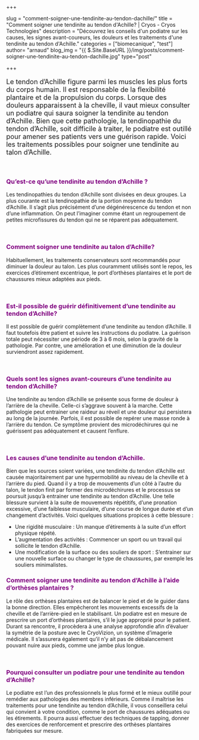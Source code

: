 +++

slug = "comment-soigner-une-tendinite-au-tendon-dachille/"
title = "Comment soigner une tendinite au tendon d'Achille? | Cryos - Cryos Technologies"
description = "Découvrez les conseils d'un podiatre sur les causes, les signes avant-coureurs, les douleurs et les traitements d'une tendinite au tendon d'Achille."
categories = ["biomecanique", "test"]
author= "arnaud"
blog_img = "{{ $.Site.BaseURL }}/img/posts/comment-soigner-une-tendinite-au-tendon-dachille.jpg"
type="post"

+++

<p style="font-size: 18px;">Le tendon d’Achille figure parmi les muscles les plus forts du corps humain. Il est responsable de la flexibilité plantaire et de la propulsion du corps. Lorsque des douleurs apparaissent à la cheville, il vaut mieux consulter un podiatre qui saura soigner la tendinite au tendon d’Achille. Bien que cette pathologie, la tendinopathie du tendon d’Achille, soit difficile à traiter, le podiatre est outillé pour amener ses patients vers une guérison rapide. Voici les traitements possibles pour soigner une tendinite au talon d’Achille.</p>

&nbsp;
<h3 style="color: #800080;">Qu’est-ce qu’une tendinite au tendon d’Achille ?</h3>
Les tendinopathies du tendon d’Achille sont divisées en deux groupes. La plus courante est la tendinopathie de la portion moyenne du tendon d’Achille. Il s’agit plus précisément d’une dégénérescence du tendon et non d’une inflammation. On peut l’imaginer comme étant un regroupement de petites microfissures du tendon qui ne se réparent pas adéquatement.

&nbsp;
<h3 style="color: #800080;">Comment soigner une tendinite au talon d’Achille?</h3>
Habituellement, les traitements conservateurs sont recommandés pour diminuer la douleur au talon. Les plus couramment utilisés sont le repos, les exercices d’étirement excentrique, le port d’orthèses plantaires et le port de chaussures mieux adaptées aux pieds.

&nbsp;
<h3 style="color: #800080;">Est-il possible de guérir définitivement d’une tendinite au tendon d’Achille?</h3>
Il est possible de guérir complètement d’une tendinite au tendon d’Achille. Il faut toutefois être patient et suivre les instructions du podiatre. La guérison totale peut nécessiter une période de 3 à 6 mois, selon la gravité de la pathologie. Par contre, une amélioration et une diminution de la douleur surviendront assez rapidement.

&nbsp;
<h3 style="color: #800080;">Quels sont les signes avant-coureurs d’une tendinite au tendon d’Achille?</h3>
Une tendinite au tendon d’Achille se présente sous forme de douleur à l’arrière de la cheville. Celle-ci s’aggrave souvent à la marche. Cette pathologie peut entrainer une raideur au réveil et une douleur qui persistera au long de la journée. Parfois, il est possible de repérer une masse ronde à l’arrière du tendon. Ce symptôme provient des microdéchirures qui ne guérissent pas adéquatement et causent l’enflure.

&nbsp;
<h3 style="color: #800080;">Les causes d’une tendinite au tendon d’Achille.</h3>
Bien que les sources soient variées, une tendinite du tendon d’Achille est causée majoritairement par une hypermobilité au niveau de la cheville et à l’arrière du pied. Quand il y a trop de mouvements d’un côté à l’autre du talon, le tendon finit par former des microdéchirures et le processus se poursuit jusqu’à entrainer une tendinite au tendon d’Achille. Une telle blessure survient à la suite de mouvements répétitifs, d’une pronation excessive, d’une faiblesse musculaire, d’une course de longue durée et d’un changement d’activités. Voici quelques situations propices à cette blessure :
<ul>
	<li>Une rigidité musculaire : Un manque d’étirements à la suite d’un effort physique répété.</li>
	<li>L’augmentation des activités : Commencer un sport ou un travail qui sollicite le tendon d’Achille.</li>
	<li>Une modification de la surface ou des souliers de sport : S’entrainer sur une nouvelle surface ou changer le type de chaussures, par exemple les souliers minimalistes.</li>
</ul>
<h3 style="color: #800080;"></h3>
<h3 style="color: #800080;">Comment soigner une tendinite au tendon d’Achille à l’aide d’orthèses plantaires ?</h3>
Le rôle des orthèses plantaires est de balancer le pied et de le guider dans la bonne direction. Elles empêcheront les mouvements excessifs de la cheville et de l’arrière-pied en le stabilisant. Un podiatre est en mesure de prescrire un port d’orthèses plantaires, s’il le juge approprié pour le patient. Durant sa rencontre, il procèdera à une analyse approfondie afin d’évaluer la symétrie de la posture avec le CryoVizion, un système d’imagerie médicale. Il s’assurera également qu’il n’y ait pas de débalancement pouvant nuire aux pieds, comme une jambe plus longue.

&nbsp;
<h3 style="color: #800080;">Pourquoi consulter un podiatre pour une tendinite au tendon d’Achille?</h3>
Le podiatre est l’un des professionnels le plus formé et le mieux outillé pour remédier aux pathologies des membres inférieurs. Comme il maîtrise les traitements pour une tendinite au tendon d’Achille, il vous conseillera celui qui convient à votre condition, comme le port de chaussures adéquates ou les étirements. Il pourra aussi effectuer des techniques de tapping, donner des exercices de renforcement et prescrire des orthèses plantaires fabriquées sur mesure.